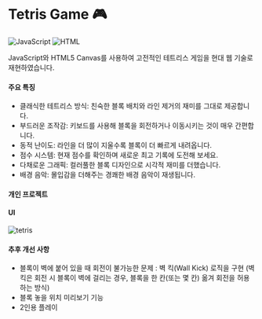 # Tetris Game 🎮

![JavaScript](https://camo.githubusercontent.com/a2ae02fdd923f100feb94c31e7bc898e97a5ed4381172863f9d3ad03b49d178e/68747470733a2f2f696d672e736869656c64732e696f2f62616467652f4a6176615363726970742d4637444631453f7374796c653d666c6174266c6f676f3d4a617661736372697074266c6f676f436f6c6f723d7768697465)
![HTML](https://camo.githubusercontent.com/cf68bb496b501a6324af5e0a1b6f1853c02a8bfc6b06fd96b8fa9b5d842358f7/68747470733a2f2f696d672e736869656c64732e696f2f62616467652f68746d6c352d4533344632363f7374796c653d666c6174266c6f676f3d68746d6c35266c6f676f436f6c6f723d7768697465)

JavaScript와 HTML5 Canvas를 사용하여 고전적인 테트리스 게임을 현대 웹 기술로 재현하였습니다. 

#### 주요 특징
- 클래식한 테트리스 방식: 친숙한 블록 배치와 라인 제거의 재미를 그대로 제공합니다.
- 부드러운 조작감: 키보드를 사용해 블록을 회전하거나 이동시키는 것이 매우 간편합니다.
- 동적 난이도: 라인을 더 많이 지울수록 블록이 더 빠르게 내려옵니다.
- 점수 시스템: 현재 점수를 확인하며 새로운 최고 기록에 도전해 보세요.
- 다채로운 그래픽: 컬러풀한 블록 디자인으로 시각적 재미를 더했습니다.
- 배경 음악: 몰입감을 더해주는 경쾌한 배경 음악이 재생됩니다.
  
#### 개인 프로젝트

#### UI
![tetris](https://github.com/user-attachments/assets/e2674740-902e-4209-b693-13a1252e720a)

#### 추후 개선 사항
- 블록이 벽에 붙어 있을 때 회전이 불가능한 문제 : 벽 킥(Wall Kick) 로직을 구현 (벽 킥은 회전 시 블록이 벽에 걸리는 경우, 블록을 한 칸(또는 몇 칸) 옮겨 회전을 허용하는 방식)
- 블록 놓을 위치 미리보기 기능
- 2인용 플레이

